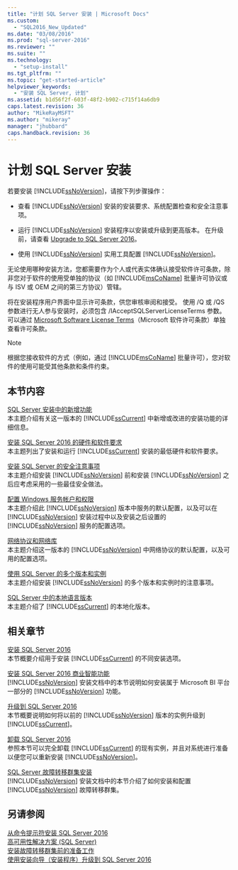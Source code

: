 ```yaml
---
title: "计划 SQL Server 安装 | Microsoft Docs"
ms.custom: 
  - "SQL2016_New_Updated"
ms.date: "03/08/2016"
ms.prod: "sql-server-2016"
ms.reviewer: ""
ms.suite: ""
ms.technology: 
  - "setup-install"
ms.tgt_pltfrm: ""
ms.topic: "get-started-article"
helpviewer_keywords: 
  - "安装 SQL Server, 计划"
ms.assetid: b1d56f2f-603f-48f2-b902-c715f14a6db9
caps.latest.revision: 36
author: "MikeRayMSFT"
ms.author: "mikeray"
manager: "jhubbard"
caps.handback.revision: 36
---
```

# 计划 SQL Server 安装
  若要安装 [!INCLUDE[ssNoVersion](../../includes/ssnoversion-md.md)]，请按下列步骤操作：  
  
-   查看 [!INCLUDE[ssNoVersion](../../includes/ssnoversion-md.md)] 安装的安装要求、系统配置检查和安全注意事项。  
  
-   运行 [!INCLUDE[ssNoVersion](../../includes/ssnoversion-md.md)] 安装程序以安装或升级到更高版本。 在升级前，请查看 [Upgrade to SQL Server 2016](../../database-engine/install-windows/upgrade-to-sql-server-2016.md)。  
  
-   使用 [!INCLUDE[ssNoVersion](../../includes/ssnoversion-md.md)] 实用工具配置 [!INCLUDE[ssNoVersion](../../includes/ssnoversion-md.md)]。  
  
 无论使用哪种安装方法，您都需要作为个人或代表实体确认接受软件许可条款，除非您对于软件的使用受单独的协议（如 [!INCLUDE[msCoName](../../includes/msconame-md.md)] 批量许可协议或与 ISV 或 OEM 之间的第三方协议）管辖。  
  
 将在安装程序用户界面中显示许可条款，供您审核审阅和接受。 使用 /Q 或 /QS 参数进行无人参与安装时，必须包含 /IAcceptSQLServerLicenseTerms 参数。 可以通过 [Microsoft Software License Terms](http://go.microsoft.com/fwlink/?LinkID=148209)（Microsoft 软件许可条款）单独查看许可条款。  
  
> [!NOTE]  
>  根据您接收软件的方式（例如，通过 [!INCLUDE[msCoName](../../includes/msconame-md.md)] 批量许可），您对软件的使用可能受其他条款和条件约束。  
  
## 本节内容  
 [SQL Server 安装中的新增功能](../../sql-server/install/what-s-new-in-sql-server-installation.md)  
 本主题介绍有关这一版本的 [!INCLUDE[ssCurrent](../../includes/sscurrent-md.md)] 中新增或改进的安装功能的详细信息。  
  
 [安装 SQL Server 2016 的硬件和软件要求](../../sql-server/install/hardware-and-software-requirements-for-installing-sql-server-2016.md)  
 本主题列出了安装和运行 [!INCLUDE[ssCurrent](../../includes/sscurrent-md.md)] 安装的最低硬件和软件要求。  
  
 [安装 SQL Server 的安全注意事项](../../sql-server/install/security-considerations-for-a-sql-server-installation.md)  
 本主题介绍安装 [!INCLUDE[ssNoVersion](../../includes/ssnoversion-md.md)] 前和安装 [!INCLUDE[ssNoVersion](../../includes/ssnoversion-md.md)] 之后应考虑采用的一些最佳安全做法。  
  
 [配置 Windows 服务帐户和权限](../../database-engine/configure-windows/configure-windows-service-accounts-and-permissions.md)  
 本主题介绍此 [!INCLUDE[ssNoVersion](../../includes/ssnoversion-md.md)] 版本中服务的默认配置，以及可以在 [!INCLUDE[ssNoVersion](../../includes/ssnoversion-md.md)] 安装过程中以及安装之后设置的 [!INCLUDE[ssNoVersion](../../includes/ssnoversion-md.md)] 服务的配置选项。  
  
 [网络协议和网络库](../../sql-server/install/network-protocols-and-network-libraries.md)  
 本主题介绍这一版本的 [!INCLUDE[ssNoVersion](../../includes/ssnoversion-md.md)] 中网络协议的默认配置，以及可用的配置选项。  
  
 [使用 SQL Server 的多个版本和实例](../../sql-server/install/work-with-multiple-versions-and-instances-of-sql-server.md)  
 本主题介绍安装 [!INCLUDE[ssNoVersion](../../includes/ssnoversion-md.md)] 的多个版本和实例时的注意事项。  
  
 [SQL Server 中的本地语言版本](../../sql-server/install/local-language-versions-in-sql-server.md)  
 本主题介绍了 [!INCLUDE[ssCurrent](../../includes/sscurrent-md.md)] 的本地化版本。  
  
## 相关章节  
 [安装 SQL Server 2016](../../database-engine/install-windows/install-sql-server-2016.md)  
 本节概要介绍用于安装 [!INCLUDE[ssCurrent](../../includes/sscurrent-md.md)] 的不同安装选项。  
  
 [安装 SQL Server 2016 商业智能功能](../../sql-server/install/install-sql-server-2016-business-intelligence-features.md)  
 [!INCLUDE[ssNoVersion](../../includes/ssnoversion-md.md)] 安装文档中的本节说明如何安装属于 Microsoft BI 平台一部分的 [!INCLUDE[ssNoVersion](../../includes/ssnoversion-md.md)] 功能。  
  
 [升级到 SQL Server 2016](../../database-engine/install-windows/upgrade-to-sql-server-2016.md)  
 本节概要说明如何将以前的 [!INCLUDE[ssNoVersion](../../includes/ssnoversion-md.md)] 版本的实例升级到 [!INCLUDE[ssCurrent](../../includes/sscurrent-md.md)]。  
  
 [卸载 SQL Server 2016](../../sql-server/install/uninstall-sql-server-2016.md)  
 参照本节可以完全卸载 [!INCLUDE[ssCurrent](../../includes/sscurrent-md.md)] 的现有实例，并且对系统进行准备以便您可以重新安装 [!INCLUDE[ssNoVersion](../../includes/ssnoversion-md.md)]。  
  
 [SQL Server 故障转移群集安装](../../sql-server/failover-clusters/install/sql-server-failover-cluster-installation.md)  
 [!INCLUDE[ssNoVersion](../../includes/ssnoversion-md.md)] 安装文档中的本节介绍了如何安装和配置 [!INCLUDE[ssNoVersion](../../includes/ssnoversion-md.md)] 故障转移群集。  
  
## 另请参阅  
 [从命令提示符安装 SQL Server 2016](../../database-engine/install-windows/install-sql-server-2016-from-the-command-prompt.md)   
 [高可用性解决方案 (SQL Server)](../../sql-server/failover-clusters/high-availability-solutions-sql-server.md)   
 [安装故障转移群集前的准备工作](../../sql-server/failover-clusters/install/before-installing-failover-clustering.md)   
 [使用安装向导（安装程序）升级到 SQL Server 2016](../../database-engine/install-windows/upgrade-to-sql-server-2016-using-the-installation-wizard-setup.md)  
  
  